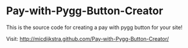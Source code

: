 # Pay-with-Pygg-Button-Creator 

This is the source code for creating a pay with pygg button for your site!

Visit: http://micdijkstra.github.com/Pay-with-Pygg-Button-Creator/